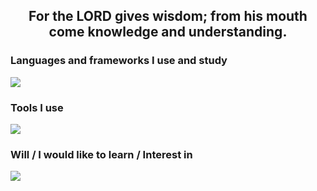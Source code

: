 <h2 align="center">For the LORD gives wisdom; from his mouth come knowledge and understanding. </h2>
<h3 align="left">Languages and frameworks I use and study</h3>
<p align="left">
      <img src="https://skillicons.dev/icons?i=html,css,js,ts,bash" />
</p>

<h3 align="left">Tools I use</h3>
<p align="left">
      <img src="https://skillicons.dev/icons?i=windows,discord,git,github,vscode,linux" />
</p>

<h3 align="left">Will / I would like to learn / Interest in</h3>
<p align="left">
            <img src="https://skillicons.dev/icons?i=postgresql,java,cs,python,htmx,bootstrap,powershell,godot,unreal,unity"/>
</p>
